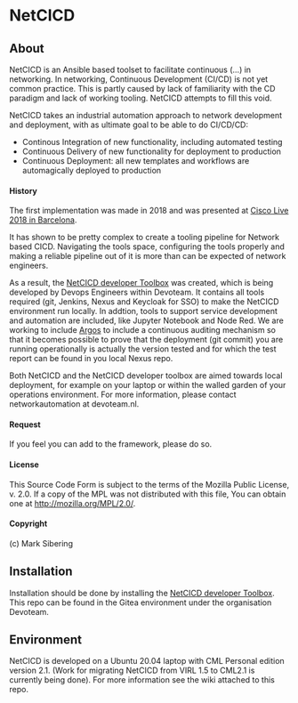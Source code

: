 # NetCICD #
## About ##
NetCICD is an Ansible based toolset to facilitate continuous (…) in networking. In networking, Continuous Development (CI/CD) is not yet common practice. This is partly caused by lack of familiarity with the CD paradigm and lack of working tooling. NetCICD attempts to fill this void.

NetCICD takes an industrial automation approach to network development and deployment, with as ultimate goal to be able to do CI/CD/CD: 

- Continous Integration of new functionality, including automated testing
- Continuous Delivery of new functionality for deployment to production 
- Continuous Deployment: all new templates and workflows are automagically deployed to production
#### History ####
The first implementation was made in 2018 and was presented at [Cisco Live 2018 in Barcelona](https://www.ciscolive.com/c/dam/r/ciscolive/emea/docs/2019/pdf/BRKSDN-2158.pdf). 

It has shown to be pretty complex to create a tooling pipeline for Network based CICD. Navigating the tools space, configuring the tools properly and making a reliable pipeline out of it is more than can be expected of network engineers.

As a result, the [NetCICD developer Toolbox](https://github.com/Devoteam/NetCICD-developer-toolbox) was created, which is being developed by Devops Engineers within Devoteam. It contains all tools required (git, Jenkins, Nexus and Keycloak for SSO) to make the NetCICD environment run locally. In addtion, tools to support service development and automation are included, like Jupyter Notebook and Node Red. We are working to include [Argos](https://www.argosnotary.com/) to include a continuous auditing mechanism so that it becomes possible to prove that the deployment (git commit) you are running operationally is actually the version tested and for which the test report can be found in you local Nexus repo.

Both NetCICD and the NetCICD developer toolbox are aimed towards local deployment, for example on your laptop or within the walled garden of your operations environment. For more information, please contact networkautomation at devoteam.nl.
#### Request ####
If you feel you can add to the framework, please do so. 
#### License ###
This Source Code Form is subject to the terms of the Mozilla Public License, v. 2.0. If a copy of the MPL was not distributed with this file, You can obtain one at http://mozilla.org/MPL/2.0/.
#### Copyright ####
(c) Mark Sibering

## Installation ##
Installation should be done by installing the [NetCICD developer Toolbox](https://github.com/Devoteam/NetCICD-developer-toolbox). This repo can be found in the Gitea environment under the organisation Devoteam. 
## Environment ##
NetCICD is developed on a Ubuntu 20.04 laptop with CML Personal edition version 2.1. (Work for migrating NetCICD from VIRL 1.5 to CML2.1 is currently being done). For more information see the wiki attached to this repo.

